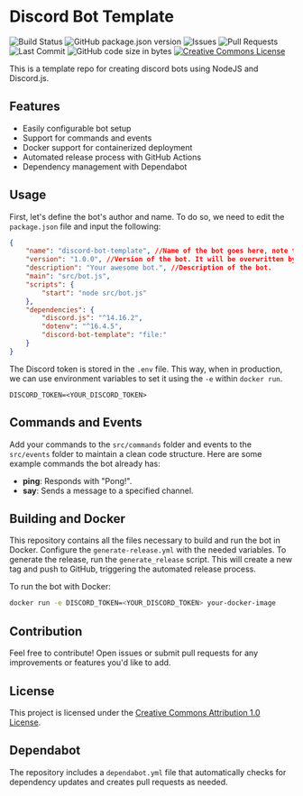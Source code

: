 # Discord Bot Template

![Build Status](https://github.com/{{user}}/{{repo}}/actions/workflows/generate-release.yml/badge.svg)
![GitHub package.json version](https://img.shields.io/github/package-json/v/{{user}}/{{repo}}?color=blue)
![Issues](https://img.shields.io/github/issues/{{user}}/{{repo}}.svg)
![Pull Requests](https://img.shields.io/github/issues-pr/{{user}}/{{repo}}.svg)
![Last Commit](https://img.shields.io/github/last-commit/{{user}}/{{repo}}.svg?color=blue)
![GitHub code size in bytes](https://img.shields.io/github/languages/code-size/{{user}}/{{repo}})
[![Creative Commons License](https://licensebuttons.net/l/by/1.0/80x15.png)](https://creativecommons.org/licenses/by/1.0/)

This is a template repo for creating discord bots using NodeJS and Discord.js.

## Features

- Easily configurable bot setup
- Support for commands and events
- Docker support for containerized deployment
- Automated release process with GitHub Actions
- Dependency management with Dependabot

## Usage

First, let's define the bot's author and name. To do so, we need to edit the `package.json` file and input the following:

```json
{
    "name": "discord-bot-template", //Name of the bot goes here, note that in dependencies, we also use the same. Use '-' is a good practice.
    "version": "1.0.0", //Version of the bot. It will be overwritten by the `generate-release` script.
    "description": "Your awesome bot.", //Description of the bot.
    "main": "src/bot.js",
    "scripts": {
        "start": "node src/bot.js"
    },
    "dependencies": {
        "discord.js": "^14.16.2",
        "dotenv": "^16.4.5",
        "discord-bot-template": "file:"
    }
}
```

The Discord token is stored in the `.env` file. This way, when in production, we can use environment variables to set it using the `-e` within `docker run`.
```env
DISCORD_TOKEN=<YOUR_DISCORD_TOKEN>
```

## Commands and Events

Add your commands to the `src/commands` folder and events to the `src/events` folder to maintain a clean code structure. Here are some example commands the bot already has:

- **ping**: Responds with "Pong!".
- **say**: Sends a message to a specified channel.

## Building and Docker

This repository contains all the files necessary to build and run the bot in Docker. Configure the `generate-release.yml` with the needed variables. To generate the release, run the `generate_release` script. This will create a new tag and push to GitHub, triggering the automated release process.

To run the bot with Docker:

```bash
docker run -e DISCORD_TOKEN=<YOUR_DISCORD_TOKEN> your-docker-image
```

## Contribution
Feel free to contribute! Open issues or submit pull requests for any improvements or features you'd like to add.

## License
This project is licensed under the [Creative Commons Attribution 1.0 License](https://creativecommons.org/licenses/by/1.0/).

## Dependabot

The repository includes a `dependabot.yml` file that automatically checks for dependency updates and creates pull requests as needed.